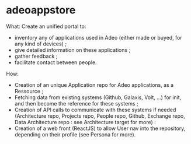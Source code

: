 # adeoappstore
What: 
Create an unified portal to:
- inventory any of applications used in Adeo (either made or buyed, for any kind of devices) ; 
- give detailed information on these applications ;
- gather feedback ;
- facilitate contact between people.

How: 
- Creation of an unique Application repo for Adeo applications, as a Ressource ;
- Fetching data from existing systems (Github, Galaxis, Volt, ...) for init, and then become the reference for these systems ;
- Creation of API calls to communicate with these systems if needed (Architecture repo, Projects repo, People repo, Github, Exchange repo, Data Architecture repo : see Architecture target for more) :
- Creation of a web front (ReactJS) to allow User nav into the repository, depending on their profile (see Persona for more).
